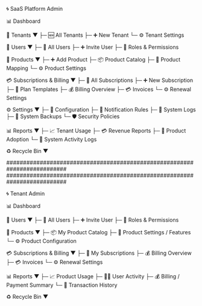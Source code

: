 🌀 SaaS Platform Admin

📊 Dashboard

🏢 Tenants ▼
  ├─ 🆕 All Tenants
  ├─ ➕ New Tenant
  └─ ⚙️ Tenant Settings

👥 Users ▼
  ├─ 👤 All Users
  ├─ ➕ Invite User
  ├─ 🧩 Roles & Permissions

🧩 Products ▼
  ├─ ➕ Add Product
  ├─ 📦 Product Catalog
  ├─ 🔗 Product Mapping
  └─ ⚙️ Product Settings

💳 Subscriptions & Billing ▼
  ├─ 🧾 All Subscriptions
  ├─ ➕ New Subscription
  ├─ 📆 Plan Templates
  ├─ 💰 Billing Overview
  ├─ 💳 Invoices
  └─ ⚙️ Renewal Settings

⚙️ Settings ▼
  ├─ 🔧 Configuration
  ├─ 🔔 Notification Rules
  ├─ 🧾 System Logs
  ├─ 🧱 System Backups
  └─ 🛡️ Security Policies

📊 Reports ▼
  ├─ 📈 Tenant Usage
  ├─ 💳 Revenue Reports
  ├─ 🧩 Product Adoption
  └─ 🧾 System Activity Logs

♻️ Recycle Bin ▼

##########################################################################
##########################################################################

  🌀 Tenant Admin

📊 Dashboard

👥 Users ▼
  ├─ 👤 All Users
  ├─ ➕ Invite User
  ├─ 🧩 Roles & Permissions

🧩 Products ▼
  ├─ 📦 My Product Catalog
  ├─ 🔗 Product Settings / Features
  └─ ⚙️ Product Configuration

💳 Subscriptions & Billing ▼
  ├─ 🧾 My Subscriptions
  ├─ 💰 Billing Overview
  ├─ 💳 Invoices
  └─ ⚙️ Renewal Settings

📊 Reports ▼
  ├─ 📈 Product Usage
  ├─ 🧍‍♂️ User Activity
  ├─ 💰 Billing / Payment Summary
  └─ 🧾 Transaction History

♻️ Recycle Bin ▼